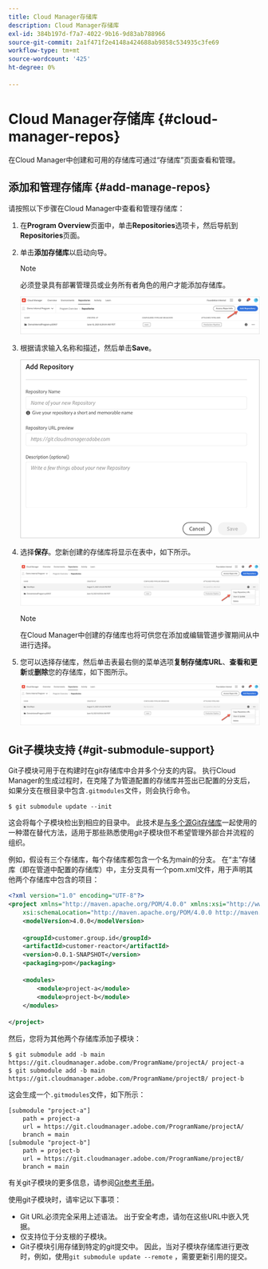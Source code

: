 ```yaml
---
title: Cloud Manager存储库
description: Cloud Manager存储库
exl-id: 384b197d-f7a7-4022-9b16-9d83ab788966
source-git-commit: 2a1f471f2e4148a424688ab9858c534935c3fe69
workflow-type: tm+mt
source-wordcount: '425'
ht-degree: 0%

---
```


# Cloud Manager存储库 {#cloud-manager-repos}

在Cloud Manager中创建和可用的存储库可通过“存储库”页面查看和管理。

## 添加和管理存储库 {#add-manage-repos}

请按照以下步骤在Cloud Manager中查看和管理存储库：

1. 在&#x200B;**Program Overview**&#x200B;页面中，单击&#x200B;**Repositories**&#x200B;选项卡，然后导航到&#x200B;**Repositories**&#x200B;页面。

1. 单击&#x200B;**添加存储库**&#x200B;以启动向导。

   >[!NOTE]
   >必须登录具有部署管理员或业务所有者角色的用户才能添加存储库。

   ![](assets/create-repo2.png)


1. 根据请求输入名称和描述，然后单击&#x200B;**Save**。

   ![](assets/repo-1.png)

1. 选择&#x200B;**保存**。您新创建的存储库将显示在表中，如下所示。

   ![](assets/create-repo3.png)

   >[!NOTE]
   >在Cloud Manager中创建的存储库也将可供您在添加或编辑管道步骤期间从中进行选择。

1. 您可以选择存储库，然后单击表最右侧的菜单选项&#x200B;**复制存储库URL**、**查看和更新**&#x200B;或&#x200B;**删除**&#x200B;您的存储库，如下图所示。

   ![](assets/create-repo3.png)



## Git子模块支持 {#git-submodule-support}

Git子模块可用于在构建时在git存储库中合并多个分支的内容。 执行Cloud Manager的生成过程时，在克隆了为管道配置的存储库并签出已配置的分支后，如果分支在根目录中包含`.gitmodules`文件，则会执行命令。

```
$ git submodule update --init
```

这会将每个子模块检出到相应的目录中。 此技术是[与多个源Git存储库](https://experienceleague.adobe.com/docs/experience-manager-cloud-service/implementing/managing-code/working-with-multiple-source-git-repositories.html)一起使用的一种潜在替代方法，适用于那些熟悉使用git子模块但不希望管理外部合并流程的组织。

例如，假设有三个存储库，每个存储库都包含一个名为main的分支。 在“主”存储库（即在管道中配置的存储库）中，主分支具有一个pom.xml文件，用于声明其他两个存储库中包含的项目：

```xml
<?xml version="1.0" encoding="UTF-8"?>
<project xmlns="http://maven.apache.org/POM/4.0.0" xmlns:xsi="http://www.w3.org/2001/XMLSchema-instance"
    xsi:schemaLocation="http://maven.apache.org/POM/4.0.0 http://maven.apache.org/maven-v4_0_0.xsd">
    <modelVersion>4.0.0</modelVersion>
   
    <groupId>customer.group.id</groupId>
    <artifactId>customer-reactor</artifactId>
    <version>0.0.1-SNAPSHOT</version>
    <packaging>pom</packaging>
   
    <modules>
        <module>project-a</module>
        <module>project-b</module>
    </modules>
   
</project>
```

然后，您将为其他两个存储库添加子模块：

```
$ git submodule add -b main https://git.cloudmanager.adobe.com/ProgramName/projectA/ project-a
$ git submodule add -b main https://git.cloudmanager.adobe.com/ProgramName/projectB/ project-b
```

这会生成一个`.gitmodules`文件，如下所示：

```
[submodule "project-a"]
    path = project-a
    url = https://git.cloudmanager.adobe.com/ProgramName/projectA/
    branch = main
[submodule "project-b"]
    path = project-b
    url = https://git.cloudmanager.adobe.com/ProgramName/projectB/
    branch = main
```

有关git子模块的更多信息，请参阅[Git参考手册](https://git-scm.com/book/en/v2/Git-Tools-Submodules)。

使用git子模块时，请牢记以下事项：

* Git URL必须完全采用上述语法。 出于安全考虑，请勿在这些URL中嵌入凭据。
* 仅支持位于分支根的子模块。
* Git子模块引用存储到特定的git提交中。 因此，当对子模块存储库进行更改时，例如，使用`git submodule update --remote` ，需要更新引用的提交。
